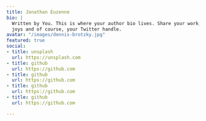 ```yaml
---
title: Jonathan Euzenne
bio: |
  Written by You. This is where your author bio lives. Share your work, your
  joys and of course, your Twitter handle.
avatar: "/images/dennis-brotzky.jpg"
featured: true
social:
- title: unsplash
  url: https://unsplash.com
- title: github
  url: https://github.com
- title: github
  url: https://github.com
- title: github
  url: https://github.com
- title: github
  url: https://github.com

---
```

